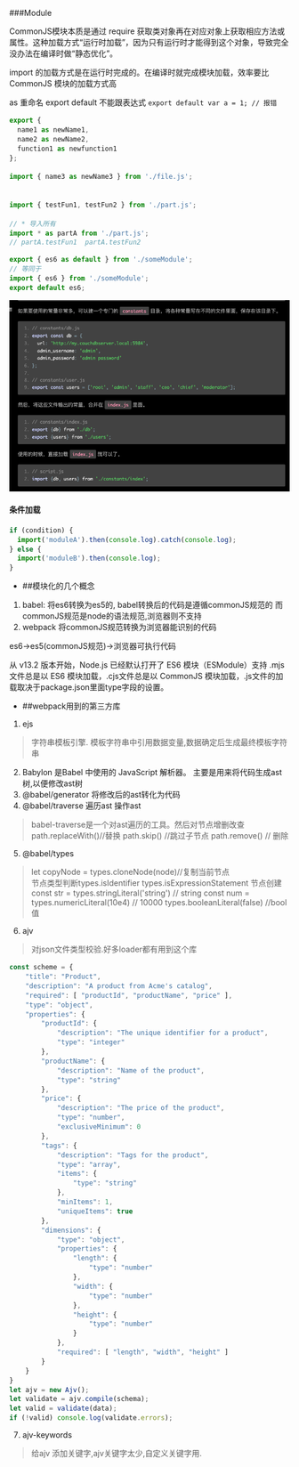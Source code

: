 ###Module

CommonJS模块本质是通过 require 获取类对象再在对应对象上获取相应方法或属性。这种加载方式“运行时加载”，因为只有运行时才能得到这个对象，导致完全没办法在编译时做“静态优化”。

import 的加载方式是在运行时完成的。在编译时就完成模块加载，效率要比 CommonJS 模块的加载方式高



as 重命名
export default 不能跟表达式 ``export default var a = 1; // 报错``
```javascript
export {
  name1 as newName1,
  name2 as newName2, 
  function1 as newfunction1
};

import { name3 as newName3 } from './file.js';


import { testFun1, testFun2 } from './part.js';

// * 导入所有
import * as partA from './part.js';
// partA.testFun1  partA.testFun2


```


```javascript
export { es6 as default } from './someModule';
// 等同于
import { es6 } from './someModule';
export default es6;
```
![img_1.png](img_1.png)
#### 条件加载
```javascript
if (condition) {
  import('moduleA').then(console.log).catch(console.log);
} else {
  import('moduleB').then(console.log);
}
```

- ##模块化的几个概念
1. babel: 将es6转换为es5的, babel转换后的代码是遵循commonJS规范的 而commonJS规范是node的语法规范,浏览器则不支持
2. webpack 将commonJS规范转换为浏览器能识别的代码

es6->es5(commonJS规范)->浏览器可执行代码


从 v13.2 版本开始，Node.js 已经默认打开了 ES6 模块（ESModule）支持
.mjs文件总是以 ES6 模块加载，.cjs文件总是以 CommonJS 模块加载，.js文件的加载取决于package.json里面type字段的设置。


- ##webpack用到的第三方库
1. ejs
> 字符串模板引擎.  模板字符串中引用数据变量,数据确定后生成最终模板字符串
2. Babylon 是Babel 中使用的 JavaScript 解析器。 主要是用来将代码生成ast树,以便修改ast树
3. @babel/generator  将修改后的ast转化为代码
4. @babel/traverse  遍历ast 操作ast
> babel-traverse是一个对ast遍历的工具。然后对节点增删改查
>   path.replaceWith()//替换
>   path.skip() //跳过子节点
>   path.remove() // 删除
5. @babel/types
> let copyNode = types.cloneNode(node)//复制当前节点   
节点类型判断types.isIdentifier  types.isExpressionStatement
> 节点创建
const str = types.stringLiteral('string') // string
const num = types.numericLiteral(10e4) // 10000
> types.booleanLiteral(false) //bool值
6. ajv
> 对json文件类型校验.好多loader都有用到这个库
```javascript
const scheme = {
    "title": "Product",
    "description": "A product from Acme's catalog",
    "required": [ "productId", "productName", "price" ],
    "type": "object",
    "properties": {
        "productId": {
            "description": "The unique identifier for a product",
            "type": "integer"
        },
        "productName": {
            "description": "Name of the product",
            "type": "string"
        },
        "price": {
            "description": "The price of the product",
            "type": "number",
            "exclusiveMinimum": 0
        },
        "tags": {
            "description": "Tags for the product",
            "type": "array",
            "items": {
                "type": "string"
            },
            "minItems": 1,
            "uniqueItems": true
        },
        "dimensions": {
            "type": "object",
            "properties": {
                "length": {
                    "type": "number"
                },
                "width": {
                    "type": "number"
                },
                "height": {
                    "type": "number"
                }
            },
            "required": [ "length", "width", "height" ]
        }
    }
}
let ajv = new Ajv();
let validate = ajv.compile(schema);
let valid = validate(data);
if (!valid) console.log(validate.errors);
```
7. ajv-keywords
> 给ajv 添加关键字,ajv关键字太少,自定义关键字用.